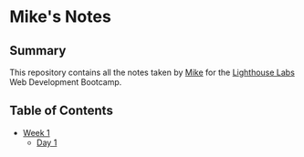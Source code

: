 # Mike's Notes

## Summary

This repository contains all the notes taken by [Mike](https://github.com/MSimnes) for the [Lighthouse Labs](https://www.lighthouselabs.ca/) Web Development Bootcamp.

## Table of Contents

* [Week 1](/Week_1)
  * [Day 1](/Week_1/Day_1)